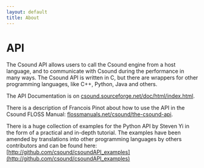 ```yaml
---
layout: default
title: About
---
```

# API

The Csound API allows users to call the Csound engine from a host language, and to communicate with Csound during the performance in many ways. The Csound API is written in C, but there are wrappers for other programming languages, like C++, Python, Java and others.

The API Documentation is on [csound.sourceforge.net/doc/html/index.html](http://csound.sourceforge.net/doc/html/index.html).

There is a description of Francois Pinot about how to use the API in the Csound FLOSS Manual: [flossmanuals.net/csound/the-csound-api](http://flossmanuals.net/csound/the-csound-api).

There is a huge collection of examples for the Python API by Steven Yi in the form of a practical and in-depth tutorial. The examples have been amended by translations into other programming languages by others contributors and can be found here: [http://github.com/csound/csoundAPI_examples](http://github.com/csound/csoundAPI_examples)


